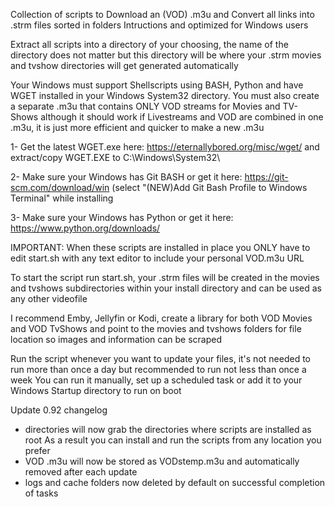 Collection of scripts to Download an (VOD) .m3u and Convert all links into .strm files sorted in folders
Intructions and optimized for Windows users

Extract all scripts into a directory of your choosing, the name of the directory does not matter but this directory will be where your .strm movies and tvshow directories will get generated automatically

Your Windows must support Shellscripts using BASH, Python and have WGET installed in your Windows System32 directory.
You must also create a separate .m3u that contains ONLY VOD streams for Movies and TV-Shows although it should work if Livestreams and VOD are combined in one .m3u, it is just more efficient and quicker to make a new .m3u

1- Get the latest WGET.exe here: https://eternallybored.org/misc/wget/ and extract/copy WGET.EXE to C:\Windows\System32\

2- Make sure your Windows has Git BASH or get it here: https://git-scm.com/download/win (select "(NEW)Add Git Bash Profile to Windows Terminal" while installing

3- Make sure your Windows has Python or get it here: https://www.python.org/downloads/

IMPORTANT: When these scripts are installed in place you ONLY have to edit start.sh with any text editor to include your personal VOD.m3u URL

To start the script run start.sh, your .strm files will be created in the movies and tvshows subdirectories within your install directory and can be used as any other videofile

I recommend Emby, Jellyfin or Kodi, create a library for both VOD Movies and VOD TvShows and point to the movies and tvshows folders for file location so images and information can be scraped

Run the script whenever you want to update your files, it's not needed to run more than once a day but recommended to run not less than once a week
You can run it manually, set up a scheduled task or add it to your Windows Startup directory to run on boot

Update 0.92 changelog
- directories will now grab the directories where scripts are installed as root
As a result you can install and run the scripts from any location you prefer
- VOD .m3u will now be stored as VODstemp.m3u and automatically removed after each update
- logs and cache folders now deleted by default on successful completion of tasks
